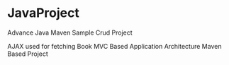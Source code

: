 # JavaProject

Advance Java Maven Sample Crud Project

AJAX used for fetching Book
MVC Based Application Architecture
Maven Based Project
